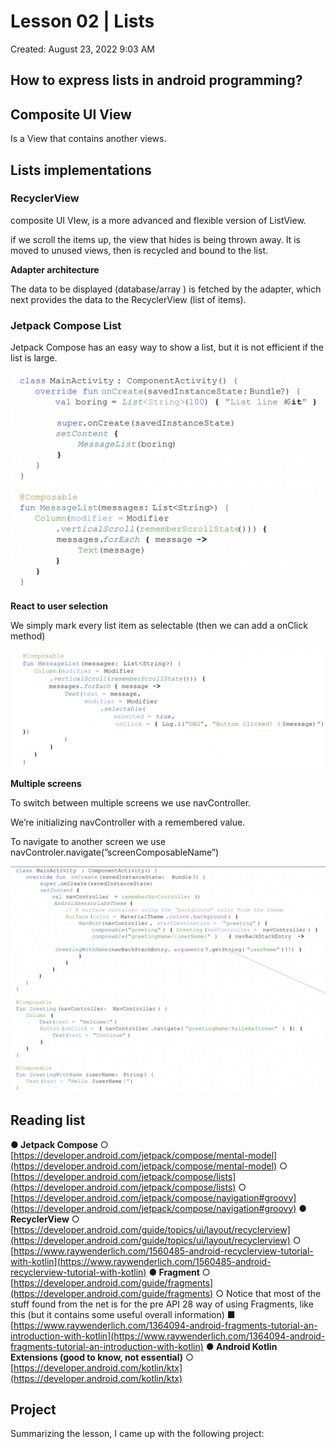 # Lesson 02 | Lists

Created: August 23, 2022 9:03 AM

## How to express lists in android programming?

## Composite UI View

Is a View that contains another views. 

## Lists implementations

### RecyclerView

composite UI VIew, is a more advanced and flexible version of ListView. 

if we scroll the items up, the view that hides is being thrown away. It is moved to unused views, then is recycled and bound to the list.

**Adapter architecture**

The data to be displayed (database/array ) is fetched by the adapter, which next provides the data to the RecyclerView (list of items).

### Jetpack Compose List

Jetpack Compose has an easy way to show a list, but it is not efficient if the list is large.

![Zrzut ekranu 2022-08-23 o 09.33.46.png](Lesson%2002%20Lists%20a8c879f3aa284593a76030baea6b4997/Zrzut_ekranu_2022-08-23_o_09.33.46.png)

**React to user selection**

We simply mark every list item as selectable (then we can add a onClick method)

![Zrzut ekranu 2022-08-23 o 09.38.15.png](Lesson%2002%20Lists%20a8c879f3aa284593a76030baea6b4997/Zrzut_ekranu_2022-08-23_o_09.38.15.png)

**Multiple screens**

To switch between multiple screens we use navController. 

We’re initializing navController with a remembered value.

To navigate to another screen we use navControler.navigate(”screenComposableName”)

![Zrzut ekranu 2022-08-23 o 09.42.48.png](Lesson%2002%20Lists%20a8c879f3aa284593a76030baea6b4997/Zrzut_ekranu_2022-08-23_o_09.42.48.png)

## Reading list

**● Jetpack Compose**
○ [https://developer.android.com/jetpack/compose/mental-model](https://developer.android.com/jetpack/compose/mental-model)
○ [https://developer.android.com/jetpack/compose/lists](https://developer.android.com/jetpack/compose/lists)
○ [https://developer.android.com/jetpack/compose/navigation#groovy](https://developer.android.com/jetpack/compose/navigation#groovy)
**● RecyclerView**
○ [https://developer.android.com/guide/topics/ui/layout/recyclerview](https://developer.android.com/guide/topics/ui/layout/recyclerview)
○ [https://www.raywenderlich.com/1560485-android-recyclerview-tutorial-with-kotlin](https://www.raywenderlich.com/1560485-android-recyclerview-tutorial-with-kotlin)
**● Fragment**
○ [https://developer.android.com/guide/fragments](https://developer.android.com/guide/fragments)
○ Notice that most of the stuff found from the net is for the pre API 28 way of using Fragments, like this (but it
contains some useful overall information)
■ [https://www.raywenderlich.com/1364094-android-fragments-tutorial-an-introduction-with-kotlin](https://www.raywenderlich.com/1364094-android-fragments-tutorial-an-introduction-with-kotlin)
**● Android Kotlin Extensions (good to know, not essential)**
○ [https://developer.android.com/kotlin/ktx](https://developer.android.com/kotlin/ktx)

## Project

Summarizing the lesson, I came up with the following project: